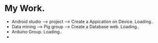 # My Work.
- Android studio --> project --> Create a Appication on Device. Loading..
- Data mining --> Pig group --> Create a Database web. Loading..
- Arduino Group. Loading..
- 
